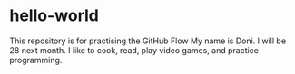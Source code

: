 # hello-world
This repository is for practising the GitHub Flow
My name is Doni. I will be 28 next month. I like to cook, read, play video games, and practice programming.
